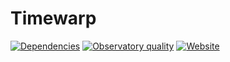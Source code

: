 # Timewarp
[![Dependencies](https://img.shields.io/david/antonjuulnaber/timewarp.svg?style=for-the-badge)](https://david-dm.org/antonjuulnaber/timewarp)
[![Observatory quality](https://img.shields.io/mozilla-observatory/grade/timewarp.antonjuulnaber.dk?label=Observatory%20quality&publish&style=for-the-badge)](https://observatory.mozilla.org/analyze/timewarp.antonjuulnaber.dk)
[![Website](https://img.shields.io/website?style=for-the-badge&url=https%3A%2F%2Ftimewarp.antonjuulnaber.dk)](https://timewarp.antonjuulnaber.dk)
